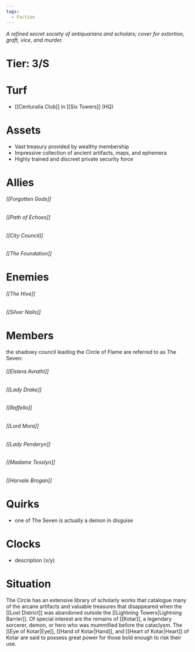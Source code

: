 ```yaml
---
tags:
  - Faction
---
```

*A refined secret society of antiquarians and scholars; cover for extortion, graft,
vice, and murder.*
# Tier: 3/S
# Turf
- [[Centuralia Club]] in [[Six Towers]] (HQ)
# Assets
- Vast treasury provided by wealthy membership
- Impressive collection of ancient artifacts, maps, and ephemera
- Highly trained and discreet private security force
# Allies
###### [[Forgotten Gods]]
###### [[Path of Echoes]]
###### [[City Council]]
###### [[The  Foundation]]
# Enemies
###### [[The Hive]]
###### [[Silver Nails]]
# Members
the shadowy council leading the Circle of Flame are referred to as The Seven: 
###### [[Elstera Avrathi]]
###### [[Lady Drake]]
###### [[Raffello]]
###### [[Lord Mora]]
###### [[Lady Penderyn]]
###### [[Madame Tesslyn]]
###### [[Harvale Brogan]]
# Quirks
- one of The Seven is actually a demon in disguise
# Clocks
- description (x/y)
# Situation
The Circle has an extensive library of scholarly works that catalogue many of the arcane artifacts and valuable treasures that disappeared when the [[Lost District]] was abandoned outside the [[Lightning Towers|Lightning Barrier]]. Of special interest are the remains of [[Kotar]], a legendary sorcerer, demon, or hero who was mummified before the cataclysm. The [[Eye of Kotar|Eye]], [[Hand of Kotar|Hand]], and [[Heart of Kotar|Heart]] of Kotar are said to possess great power for those bold enough to risk their use.